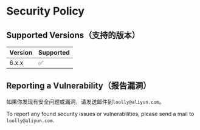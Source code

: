 # Security Policy

## Supported Versions（支持的版本）

| Version | Supported          |
|---------|--------------------|
| 6.x.x   | :white_check_mark: |

## Reporting a Vulnerability（报告漏洞）

如果你发现有安全问题或漏洞，请发送邮件到`loolly@aliyun.com`。

To report any found security issues or vulnerabilities, please send a mail to `loolly@aliyun.com`.